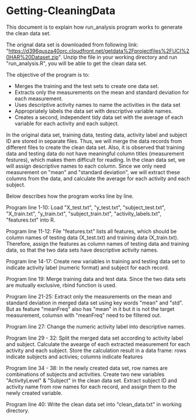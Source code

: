 Getting-CleaningData
====================

This document is to explain how run_analysis program works to generate the clean data set.

The orignal data set is downloaded from following link: "https://d396qusza40orc.cloudfront.net/getdata%2Fprojectfiles%2FUCI%20HAR%20Dataset.zip". Unzip the file in your working directory and run "run_analysis.R", you will be able to get the clean data set. 

The objective of the program is to:
* Merges the training and the test sets to create one data set.
* Extracts only the measurements on the mean and standard deviation for each measurement. 
* Uses descriptive activity names to name the activities in the data set
* Appropriately labels the data set with descriptive variable names. 
* Creates a second, independent tidy data set with the average of each variable for each activity and each subject. 

In the original data set, training data, testing data, activity label and subject ID are stored in separate files. Thus, we will merge the data records from different files to create the clean data set. Also, it is observed that training data and testing data do not have meaningful column titles (measurement festures), which makes them difficult for reading. In the clean data set, we will assign descriptive names to each column. Since we only need measurement on "mean" and "standard deviation", we will extract these columns from the data, and calculate the average for each activity and each subject.

Below describes how the program works line by line.

Program line 1-10:
Load "X_test.txt", "y_test.txt", "subject_test.txt", "X_train.txt", "y_train.txt", "subject_train.txt", "activity_labels.txt", "features.txt" into R.

Program line 11-12:
File "features.txt" lists all features, which should be column names of testing data (X_test.txt) and training data (X_train.txt). Therefore, assign the features as column names of testing data and training data, so that the two data sets have descriptive activity names.

Program line 14-17:
Create new variables in training and testing data set to indicate activity label (numeric format) and subject for each record.

Program line 19:
Merge training data and test data. Since the two data sets are mutually exclusive, rbind function is used.

Program line 21-25:
Extract only the measurements on the mean and standard deviation in merged data set using key words "mean" and "std". But as feature "meanFreq" also has "mean" in it but it is not the target measurement, columsn with "meanFreq" need to be filtered out.

Program line 27:
Change the numeric activity label into descriptive names.

Program line 29 - 32:
Split the merged data set according to activity label and subject. Calculate the avearge of each extracted measurement for each activity and each subject. Store the calculation result in a data frame: rows indicate subjects and activies; columns indicate features

Program line 34 - 38:
In the newly created data set, row names are combinations of subjects and activities. Create two new variables "ActivityLevel" & "Subject" in the clean data set. Extract subject ID and activity name from row names for each record, and assign them to the newly created variable.

Program line 40:
Write the clean data set into "clean_data.txt" in working directory.
